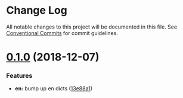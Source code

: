 # Change Log

All notable changes to this project will be documented in this file.
See [Conventional Commits](https://conventionalcommits.org) for commit guidelines.

# [0.1.0](https://github.com/kwonoj/hunspell-dict/compare/v0.0.3...v0.1.0) (2018-12-07)


### Features

* **en:** bump up en dicts ([13e88a1](https://github.com/kwonoj/hunspell-dict/commit/13e88a1))
